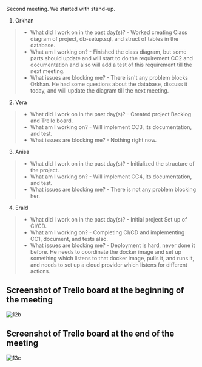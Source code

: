 Second meeting.
We started with stand-up.
<br/>
1. Orkhan  

> * What did I work on in the past day(s)? - Worked creating Class diagram of project, db-setup.sql, and struct of tables in the database. <br/>
> * What am I working on? - Finished the class diagram, but some parts should update and will start to do the requirement CC2 and documentation and also will add a test of this requirement till the next meeting. <br/>
> * What issues are blocking me? - There isn't any problem blocks Orkhan. He had some questions about the database, discuss it today, and will update the diagram till the next meeting. <br/>


2. Vera
> * What did I work on in the past day(s)? - Created project Backlog and Trello board. <br/>
> * What am I working on? - Will implement CC3, its documentation, and test. <br/>
> * What issues are blocking me? - Nothing right now. <br/>

3. Anisa 
> * What did I work on in the past day(s)? - Initialized the structure of the project. <br/>
> * What am I working on? - Will implement CC4, its documentation, and test. <br/>
> * What issues are blocking me? - There is not any problem blocking her. <br/>

4. Erald 
> * What did I work on in the past day(s)? - Initial project Set up of CI/CD. <br/>
> * What am I working on? - Completing CI/CD and implementing CC1, document, and tests also. <br/>
> * What issues are blocking me? - Deployment is hard, never done it before. He needs to coordinate the docker image and set up something which listens to that docker image, pulls it, and runs it, and
>  needs to set up a cloud provider which listens for different actions.
>  

## Screenshot of Trello board at the beginning of the meeting
![12b](https://user-images.githubusercontent.com/41522651/118412160-257ef800-b6a1-11eb-8941-7db7bb0c13ed.PNG)

## Screenshot of Trello board at the end of the meeting
![13c](https://user-images.githubusercontent.com/41522651/118412231-83abdb00-b6a1-11eb-9888-f5a2f12ca670.PNG)
